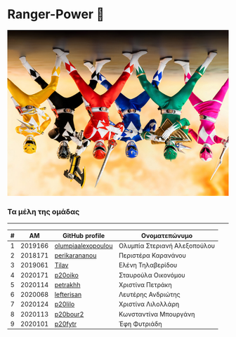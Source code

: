 # Ranger-Power 🌈
![](https://github.com/Ranger-Power/.github/blob/main/profile/photos/b1e1f4b7-8b40-4fa2-bb68-6ef0422c1d3d.jpg)


### Τα μέλη της ομάδας
---
| # | ΑΜ | GitHub profile | Ονοματεπώνυμο |
| -- | -- | -- | -- |
| 1 | 2019166| [olumpiaalexopoulou](https://github.com/olumpiaalexopoulou) | Ολυμπία Στεριανή Αλεξοπούλου |
| 2 | 2018171 | [perikarananou](https://github.com/perikarananou) | Περιστέρα Καρανάνου |
| 3 | 2019061 | [Tilav](https://github.com/tilav) | Ελένη Τηλαβερίδου |
| 4 | 2020171 | [p20oiko](https://github.com/p20oiko) | Σταυρούλα Οικονόμου |
| 5 | 2020114 | [petrakhh](https://github.com/petrakhh) | Χριστίνα Πετράκη |
| 6 | 2020068 | [lefterisan](https://github.com/lefterisan) | Λευτέρης Ανδριώτης |
| 7 | 2020124 | [p20lilo](https://github.com/p20lilo) | Χριστίνα Λιλολλάρη |
| 8 | 2020113 | [p20bour2](https://github.com/p20bour2) | Κωνσταντίνα Μπουργάνη |
| 9 | 2020101 | [p20fytr](https://github.com/p20fytr) | Έφη Φυτριάδη |



<!--

**Here are some ideas to get you started:**

🙋‍♀️ A short introduction - what is your organization all about?
🌈 Contribution guidelines - how can the community get involved?
👩‍💻 Useful resources - where can the community find your docs? Is there anything else the community should know?
🍿 Fun facts - what does your team eat for breakfast?
🧙 Remember, you can do mighty things with the power of [Markdown](https://docs.github.com/github/writing-on-github/getting-started-with-writing-and-formatting-on-github/basic-writing-and-formatting-syntax)
-->
